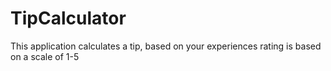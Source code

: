 # TipCalculator

This application calculates a tip, based on your experiences
rating is based on a scale of 1-5
